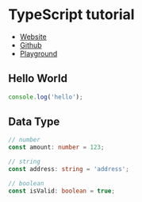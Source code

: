 # TypeScript tutorial

- [Website](https://www.typescriptlang.org/)
- [Github](https://github.com/microsoft/TypeScript)
- [Playground](https://www.typescriptlang.org/play)

## Hello World

```typescript
console.log('hello');
```

## Data Type

```typescript
// number
const amount: number = 123;

// string
const address: string = 'address';

// boolean
const isValid: boolean = true;
```
